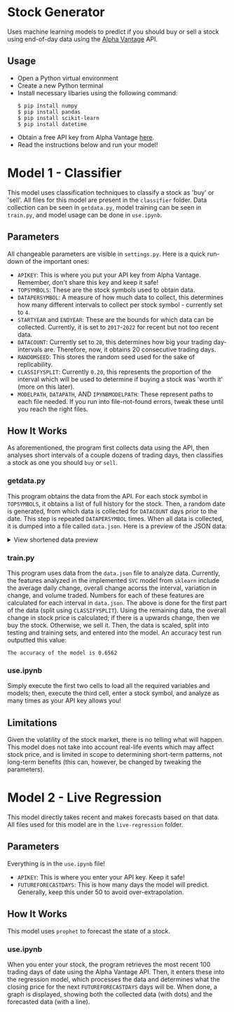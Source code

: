 # Stock Generator
Uses machine learning models to predict if you should buy or sell a stock using end-of-day data using the [Alpha Vantage](https://www.alphavantage.co/) API.

## Usage
- Open a Python virtual environment
- Create a new Python terminal
- Install necessary libaries using the following command:
    ```
    $ pip install numpy
    $ pip install pandas
    $ pip install scikit-learn
    $ pip install datetime
    ```
- Obtain a free API key from Alpha Vantage [here](https://www.alphavantage.co/support/#api-key).
- Read the instructions below and run your model!

# Model 1 - Classifier
This model uses classification techniques to classify a stock as 'buy' or 'sell'. All files for this model are present in the `classifier` folder. Data collection can be seen in `getdata.py`, model training can be seen in `train.py`, and model usage can be done in `use.ipynb`.

## Parameters
All changeable parameters are visible in `settings.py`. Here is a quick run-down of the important ones:
- `APIKEY`: This is where you put your API key from Alpha Vantage. Remember, don't share this key and keep it safe!
- `TOPSYMBOLS`: These are the stock symbols used to obtain data.
- `DATAPERSYMBOL`: A measure of how much data to collect, this determines how many different intervals to collect per stock symbol - currently set to `4`. 
- `STARTYEAR` and `ENDYEAR`: These are the bounds for which data can be collected. Currently, it is set to `2017`-`2022` for recent but not too recent data.
- `DATACOUNT`: Currently set to `20`, this determines how big your trading day-intervals are. Therefore, now, it obtains 20 consecutive trading days.
- `RANDOMSEED`: This stores the random seed used for the sake of replicability. 
- `CLASSIFYSPLIT`: Currently `0.20`, this represents the proportion of the interval which will be used to determine if buying a stock was 'worth it' (more on this later).
- `MODELPATH`, `DATAPATH`, AND `IPYNBMODELPATH`: These represent paths to each file needed. If you run into file-not-found errors, tweak these until you reach the right files.

## How It Works
As aforementioned, the program first collects data using the API, then analyses short intervals of a couple dozens of trading days, then classifies a stock as one you should `buy` or `sell`.

### getdata.py
This program obtains the data from the API. For each stock symbol in `TOPSYMBOLS`, it obtains a list of full history for the stock. Then, a random date is generated, from which data is collected for `DATACOUNT` days prior to the date. This step is repeated `DATAPERSYMBOL` times. When all data is collected, it is dumped into a file called `data.json`. Here is a preview of the JSON data:

<details>
<summary>View shortened data preview</summary>

```
{
    "AAPL": {
        "0": {
            "2021-01-14": {
                "1. open": "130.8",
                "2. high": "131.0",
                "3. low": "128.76",
                "4. close": "128.91",
                "5. adjusted close": "127.026824184584",
                "6. volume": "90221755",
                "7. dividend amount": "0.0000",
                "8. split coefficient": "1.0"
            },
            "2021-01-13": {
                "1. open": "128.76",
                "2. high": "131.45",
                "3. low": "128.49",
                "4. close": "130.89",
                "5. adjusted close": "128.977899445506",
                "6. volume": "88636831",
                "7. dividend amount": "0.0000",
                "8. split coefficient": "1.0"
            }
        },
        "1": {
            "2020-10-01": {
                "1. open": "117.64",
                "2. high": "117.72",
                "3. low": "115.83",
                "4. close": "116.79",
                "5. adjusted close": "114.885449823244",
                "6. volume": "116120440",
                "7. dividend amount": "0.0000",
                "8. split coefficient": "1.0"
            },
            "2020-09-30": {
                "1. open": "113.79",
                "2. high": "117.26",
                "3. low": "113.62",
                "4. close": "115.81",
                "5. adjusted close": "113.921431150184",
                "6. volume": "142675184",
                "7. dividend amount": "0.0000",
                "8. split coefficient": "1.0"
            }
        }
    }
    "MSFT": {
        "0": {
            "2018-01-17": {
                "1. open": "89.08",
                "2. high": "90.28",
                "3. low": "88.75",
                "4. close": "90.14",
                "5. adjusted close": "84.6534873704148",
                "6. volume": "24659472",
                "7. dividend amount": "0.0000",
                "8. split coefficient": "1.0"
            },
            "2018-01-16": {
                "1. open": "90.1",
                "2. high": "90.79",
                "3. low": "88.01",
                "4. close": "88.35",
                "5. adjusted close": "82.9724385309091",
                "6. volume": "35945428",
                "7. dividend amount": "0.0000",
                "8. split coefficient": "1.0"
            }
        }
    }
    ...
}
```
</details>

### train.py
This program uses data from the `data.json` file to analyze data. Currently, the features analyzed in the implemented `SVC` model from `sklearn` include the average daily change, overall change acorss the interval, variation in change, and volume traded. Numbers for each of these features are calculated for each interval in `data.json`. The above is done for the first part of the data (split using `CLASSIFYSPLIT`). Using the remaining data, the overall change in stock price is calculated; if there is a upwards change, then we buy the stock. Otherwise, we sell it. Then, the data is scaled, split into testing and training sets, and entered into the model. An accuracy test run outputted this value: 

```
The accuracy of the model is 0.6562
```

### use.ipynb
Simply execute the first two cells to load all the required variables and models; then, execute the third cell, enter a stock symbol, and analyze as many times as your API key allows you!

## Limitations
Given the volatility of the stock market, there is no telling what will happen. This model does not take into account real-life events which may affect stock price, and is limited in scope to determining short-term patterns, not long-term benefits (this can, however, be changed by tweaking the parameters).

# Model 2 - Live Regression
This model directly takes recent and makes forecasts based on that data. All files used for this model are in the `live-regression` folder.

## Parameters
Everything is in the `use.ipynb` file!
- `APIKEY`: This is where you enter your API key. Keep it safe!
- `FUTUREFORECASTDAYS`: This is how many days the model will predict. Generally, keep this under 50 to avoid over-extrapolation.

## How It Works

This model uses `prophet` to forecast the state of a stock.

### use.ipynb

When you enter your stock, the program retrieves the most recent 100 trading days of date using the Alpha Vantage API. Then, it enters these into the regression model, which processes the data and determines what the closing price for the next `FUTUREFORECASTDAYS` days will be. When done, a graph is displayed, showing both the collected data (with dots) and the forecasted data (with a line).